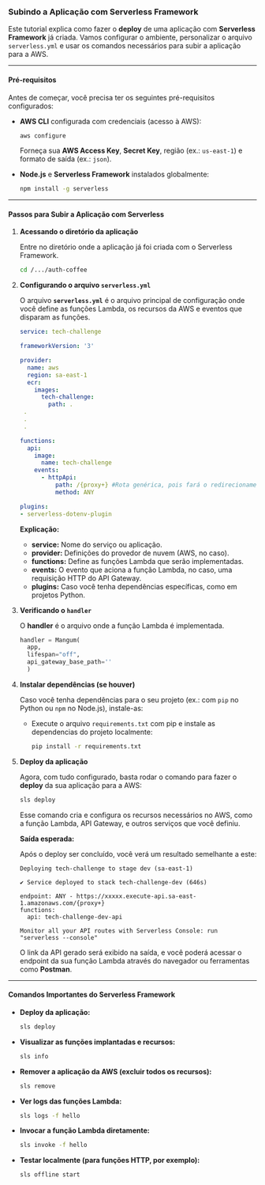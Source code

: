 ### **Subindo a Aplicação com Serverless Framework**

Este tutorial explica como fazer o **deploy** de uma aplicação com **Serverless Framework** já criada. Vamos configurar o ambiente, personalizar o arquivo `serverless.yml` e usar os comandos necessários para subir a aplicação para a AWS.

---

#### **Pré-requisitos**

Antes de começar, você precisa ter os seguintes pré-requisitos configurados:

- **AWS CLI** configurada com credenciais (acesso à AWS):
  ```bash
  aws configure
  ```
  Forneça sua **AWS Access Key**, **Secret Key**, região (ex.: `us-east-1`) e formato de saída (ex.: `json`).

- **Node.js** e **Serverless Framework** instalados globalmente:
  ```bash
  npm install -g serverless
  ```
  
---

#### **Passos para Subir a Aplicação com Serverless**

1. **Acessando o diretório da aplicação**

   Entre no diretório onde a aplicação já foi criada com o Serverless Framework.

   ```bash
   cd /.../auth-coffee
   ```

2. **Configurando o arquivo `serverless.yml`**

   O arquivo **`serverless.yml`** é o arquivo principal de configuração onde você define as funções Lambda, os recursos da AWS e eventos que disparam as funções.

   ```yaml
   service: tech-challenge
   
   frameworkVersion: '3'
   
   provider:
     name: aws
     region: sa-east-1
     ecr:
       images:
         tech-challenge:
           path: .
    .
    .
    .
   
   functions:
     api:
       image:
         name: tech-challenge
       events:
         - httpApi:
             path: /{proxy+} #Rota genérica, pois fará o redirecionamento para o Framework FastAPI via Magnum
             method: ANY
   
   plugins:
   - serverless-dotenv-plugin
   ```

   **Explicação:**
   - **service:** Nome do serviço ou aplicação.
   - **provider:** Definições do provedor de nuvem (AWS, no caso).
   - **functions:** Define as funções Lambda que serão implementadas.
   - **events:** O evento que aciona a função Lambda, no caso, uma requisição HTTP do API Gateway.
   - **plugins:** Caso você tenha dependências específicas, como em projetos Python.

3. **Verificando o `handler`**

   O **handler** é o arquivo onde a função Lambda é implementada.

   ```python
   handler = Mangum(
     app,
     lifespan="off",
     api_gateway_base_path=''
     )
   ```

4. **Instalar dependências (se houver)**

   Caso você tenha dependências para o seu projeto (ex.: com `pip` no Python ou `npm` no Node.js), instale-as:

   - Execute o arquivo `requirements.txt` com pip e instale as dependencias do projeto localmente:
     ```bash
     pip install -r requirements.txt
     ```

5. **Deploy da aplicação**

   Agora, com tudo configurado, basta rodar o comando para fazer o **deploy** da sua aplicação para a AWS:

   ```bash
   sls deploy
   ```

   Esse comando cria e configura os recursos necessários no AWS, como a função Lambda, API Gateway, e outros serviços que você definiu.

   **Saída esperada:**

   Após o deploy ser concluído, você verá um resultado semelhante a este:

   ```
   Deploying tech-challenge to stage dev (sa-east-1)
   
   ✔ Service deployed to stack tech-challenge-dev (646s)
   
   endpoint: ANY - https://xxxxx.execute-api.sa-east-1.amazonaws.com/{proxy+}                                                                                                                                                     
   functions:
     api: tech-challenge-dev-api                                                                                                                                                                                                       
   
   Monitor all your API routes with Serverless Console: run "serverless --console" 
   ```

   O link da API gerado será exibido na saída, e você poderá acessar o endpoint da sua função Lambda através do navegador ou ferramentas como **Postman**.

---

#### **Comandos Importantes do Serverless Framework**

- **Deploy da aplicação:**
  ```bash
  sls deploy
  ```

- **Visualizar as funções implantadas e recursos:**
  ```bash
  sls info
  ```

- **Remover a aplicação da AWS (excluir todos os recursos):**
  ```bash
  sls remove
  ```

- **Ver logs das funções Lambda:**
  ```bash
  sls logs -f hello
  ```

- **Invocar a função Lambda diretamente:**
  ```bash
  sls invoke -f hello
  ```

- **Testar localmente (para funções HTTP, por exemplo):**
  ```bash
  sls offline start
  ```
